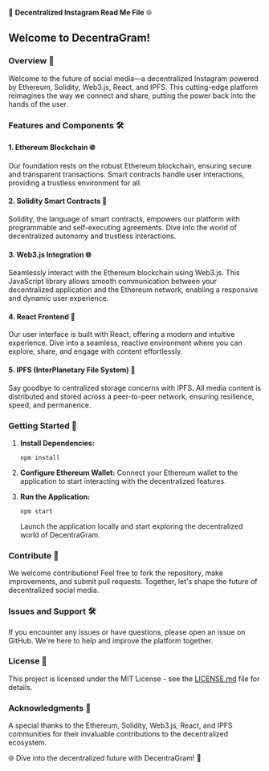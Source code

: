🚀 **Decentralized Instagram Read Me File** 🌐

## Welcome to DecentraGram!

### Overview 📖

Welcome to the future of social media—a decentralized Instagram powered by Ethereum, Solidity, Web3.js, React, and IPFS. This cutting-edge platform reimagines the way we connect and share, putting the power back into the hands of the user.

### Features and Components 🛠️

#### 1. Ethereum Blockchain 🌐

Our foundation rests on the robust Ethereum blockchain, ensuring secure and transparent transactions. Smart contracts handle user interactions, providing a trustless environment for all.

#### 2. Solidity Smart Contracts 🤖

Solidity, the language of smart contracts, empowers our platform with programmable and self-executing agreements. Dive into the world of decentralized autonomy and trustless interactions.

#### 3. Web3.js Integration 🌐

Seamlessly interact with the Ethereum blockchain using Web3.js. This JavaScript library allows smooth communication between your decentralized application and the Ethereum network, enabling a responsive and dynamic user experience.

#### 4. React Frontend 🚀

Our user interface is built with React, offering a modern and intuitive experience. Dive into a seamless, reactive environment where you can explore, share, and engage with content effortlessly.

#### 5. IPFS (InterPlanetary File System) 🌌

Say goodbye to centralized storage concerns with IPFS. All media content is distributed and stored across a peer-to-peer network, ensuring resilience, speed, and permanence.

### Getting Started 🚀

1. **Install Dependencies:**
   ```
   npm install
   ```

2. **Configure Ethereum Wallet:**
   Connect your Ethereum wallet to the application to start interacting with the decentralized features.

3. **Run the Application:**
   ```
   npm start
   ```
   Launch the application locally and start exploring the decentralized world of DecentraGram.

### Contribute 🤝

We welcome contributions! Feel free to fork the repository, make improvements, and submit pull requests. Together, let's shape the future of decentralized social media.

### Issues and Support 🛠️

If you encounter any issues or have questions, please open an issue on GitHub. We're here to help and improve the platform together.

### License 📜

This project is licensed under the MIT License - see the [LICENSE.md](LICENSE.md) file for details.

### Acknowledgments 🙌

A special thanks to the Ethereum, Solidity, Web3.js, React, and IPFS communities for their invaluable contributions to the decentralized ecosystem.

🌐 Dive into the decentralized future with DecentraGram! 🚀

